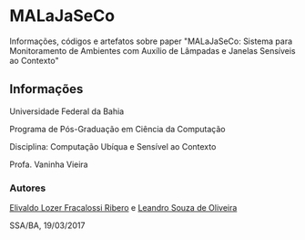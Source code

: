 # MALaJaSeCo
Informações, códigos e artefatos sobre paper "MALaJaSeCo: Sistema para Monitoramento de Ambientes com Auxílio de Lâmpadas e Janelas Sensíveis ao Contexto"

## Informações
Universidade Federal da Bahia

Programa de Pós-Graduação em Ciência da Computação

Disciplina: Computação Ubíqua e Sensível ao Contexto

Profa. Vaninha Vieira

### Autores
[Elivaldo Lozer Fracalossi Ribero](https://github.com/elivaldolozer/) e [Leandro Souza de Oliveira](https://github.com/leojl/)

SSA/BA, 19/03/2017
